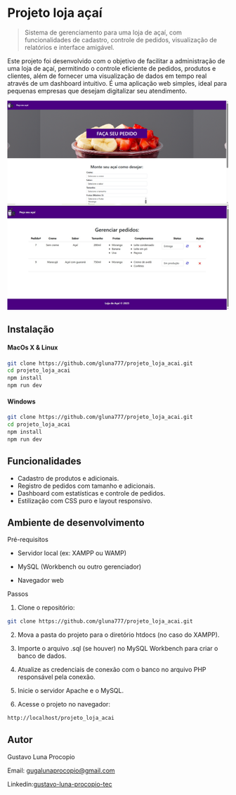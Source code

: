 # Projeto loja açaí
>Sistema de gerenciamento para uma loja de açaí, com funcionalidades de cadastro, controle de pedidos, visualização de relatórios e interface amigável.

Este projeto foi desenvolvido com o objetivo de facilitar a administração de uma loja de açaí, permitindo o controle eficiente de pedidos, produtos e clientes, além de fornecer uma visualização de dados em tempo real através de um dashboard intuitivo. É uma aplicação web simples, ideal para pequenas empresas que desejam digitalizar seu atendimento.

![](imagens/home.png "Foto da home do projeto") 
![](imagens/dashboard.jpg "Foto do dashboard do projeto") 

## Instalação

#### MacOs X & Linux

```sh
git clone https://github.com/gluna777/projeto_loja_acai.git
cd projeto_loja_acai
npm install
npm run dev
```

#### Windows 
```sh
git clone https://github.com/gluna777/projeto_loja_acai.git
cd projeto_loja_acai
npm install
npm run dev

```

## Funcionalidades

* Cadastro de produtos e adicionais.
* Registro de pedidos com tamanho e adicionais.
* Dashboard com estatísticas e controle de pedidos.
* Estilização com CSS puro e layout responsivo.

## Ambiente de desenvolvimento
Pré-requisitos
* Servidor local (ex: XAMPP ou WAMP)

* MySQL (Workbench ou outro gerenciador)

* Navegador web

Passos
1. Clone o repositório:
```sh
git clone https://github.com/gluna777/projeto_loja_acai.git
```

2. Mova a pasta do projeto para o diretório htdocs (no caso do XAMPP).

3. Importe o arquivo .sql (se houver) no MySQL Workbench para criar o banco de dados.

4. Atualize as credenciais de conexão com o banco no arquivo PHP responsável pela conexão.

5. Inicie o servidor Apache e o MySQL.

6. Acesse o projeto no navegador:
```sh
http://localhost/projeto_loja_acai
```

## Autor
Gustavo Luna Procopio

Email: [gugalunaprocopio@gmail.com](gugalunaprocopio@gmail.com)

Linkedin:[gustavo-luna-procopio-tec](https://www.linkedin.com/in/gustavo-luna-procopio-tec/)
